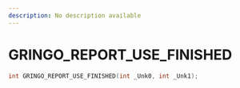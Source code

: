 ```yaml
---
description: No description available 
---
```


# GRINGO_REPORT_USE_FINISHED

```cpp
int GRINGO_REPORT_USE_FINISHED(int _Unk0, int _Unk1);
```